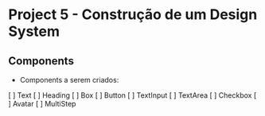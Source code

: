 # Project 5 - Construção de um Design System

## Components

- Components a serem criados:

[ ] Text
[ ] Heading
[ ] Box
[ ] Button
[ ] TextInput
[ ] TextArea
[ ] Checkbox
[ ] Avatar
[ ] MultiStep
